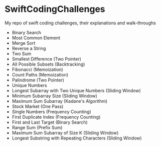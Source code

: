 # SwiftCodingChallenges

My repo of swift coding challenges, their explanations and walk-throughs


- Binary Search
- Most Common Element
- Merge Sort
- Reverse a String
- Two Sum
- Smallest Difference (Two Pointer)
- All Possible Subsets (Backtracking)
- Fibonacci (Memoization)
- Count Paths (Memoization)
- Palindrome (Two Pointer)
- Unique Numbers
- Longest Subarray with Two Unique Numbers (Sliding Window)
- Minimum Subarray Size (Sliding Window)
- Maximum Sum Subarray (Kadane's Algorithm)
- Stock Market (One Pass)
- Single Numbers (Frequency Counting)
- First Duplicate Index (Frequency Counting)
- First and Last Target (Binary Search)
- Range Sum (Prefix Sum)
- Maximum Sum Subarray of Size K (Sliding Window)
- Longest Substring with Repeating Characters (Sliding Window)